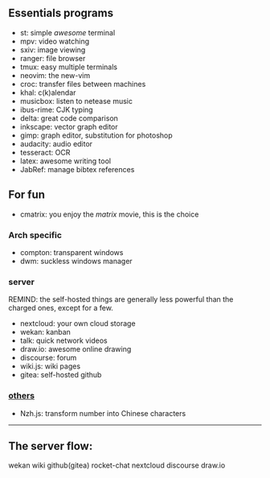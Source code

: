 ## Essentials programs

- st:        simple *awesome* terminal
- mpv:       video watching
- sxiv:      image viewing
- ranger:    file browser
- tmux:      easy multiple terminals
- neovim:    the new-vim
- croc:      transfer files between machines
- khal:      c(k)alendar
- musicbox:  listen to netease music
- ibus-rime: CJK typing
- delta:     great code comparison
- inkscape:  vector graph editor
- gimp:      graph editor, substitution for photoshop
- audacity:  audio editor
- tesseract: OCR
- latex:     awesome writing tool
- JabRef:    manage bibtex references
 
## For fun

- cmatrix: you enjoy the *matrix* movie, this is the choice

### Arch specific

- compton: transparent windows
- dwm: suckless windows manager

### server

REMIND: the self-hosted things are generally less powerful than the charged ones,
except for a few.

- nextcloud: your own cloud storage
- wekan:     kanban
- talk:      quick network videos
- draw.io:   awesome online drawing
- discourse: forum
- wiki.js:   wiki pages
- gitea:     self-hosted github



### [others](others)

- Nzh.js: transform number into Chinese characters
 
 
-------

## The server flow:

wekan    wiki      github(gitea)
rocket-chat     nextcloud
discourse
draw.io
